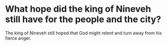 # What hope did the king of Nineveh still have for the people and the city?

The king of Nineveh still hoped that God might relent and turn away from his fierce anger.
